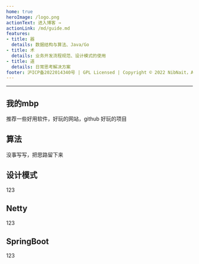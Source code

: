 ```yaml
---
home: true
heroImage: /logo.png
actionText: 进入博客 →
actionLink: /md/guide.md
features:
- title: 器
  details: 数据结构与算法、Java/Go
- title: 术
  details: 业务开发流程规范、设计模式的使用
- title: 道
  details: 日常思考解决方案
footer: 沪ICP备2022014340号 | GPL Licensed | Copyright © 2022 NibNait，All rights reserved.
---
```


---
## 我的mbp
推荐一些好用软件，好玩的网站，github 好玩的项目

## 算法
没事写写，把思路留下来

## 设计模式
123

## Netty
123

## SpringBoot
123